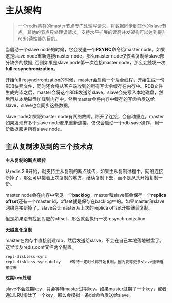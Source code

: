 # 主从架构
> 一个redis集群的master节点专门处理写请求，将数据同步到其他的slave节点，其他的节点只处理读请求，支持水平扩展的读高并发架构可以达到提升redis读性能的目的。

当启动一个slave node的时候，它会发送一个**PSYNC**命令给master node。如果这是slave node重新连接master node，那么master node仅仅会复制给slave部分缺少的数据; 否则如果是slave node第一次连接master node，那么会触发一次**full resynchronization**。

开始full resynchronization的时候，master会启动一个后台线程，开始生成一份RDB快照文件，同时还会将从客户端收到的所有写命令缓存在内存中。RDB文件生成完毕之后，master会将这个RDB发送给slave，slave会先写入本地磁盘，然后再从本地磁盘加载到内存中。然后master会将内存中缓存的写命令发送给slave，slave也会同步这些数据。

slave node如果跟master node有网络故障，断开了连接，会自动重连。master如果发现有多个slave node都来重新连接，仅仅会启动一个rdb save操作，用一份数据服务所有slave node。

## 主从复制涉及到的三个技术点
**主从复制的断点续传**

从redis 2.8开始，就支持主从复制的断点续传，如果主从复制过程中，网络连接断掉了，那么可以接着上次复制的地方，继续复制下去，而不是从头开始复制一份。

master node会在内存中常见一个**backlog**，master和slave都会保存一个**replica offset**还有一个master id，offset就是保存在backlog中的。如果master和slave网络连接断掉了，slave会让master从上次的replica offset开始继续复制。

但是如果没有找到对应的offset，那么就会执行一次resynchronization

**无磁盘化复制**

master在内存中直接创建rdb，然后发送给slave，不会在自己本地落地磁盘了。这里涉及redis.conf文件两个配置。
```
repl-diskless-sync
repl-diskless-sync-delay    #等待一定时长再开始复制，因为要等更多slave重新连接过来
```

**过期key处理**

slave不会过期key，只会等待master过期key。如果master过期了一个key，或者通过LRU淘汰了一个key，那么会模拟一条del命令发送给slave。